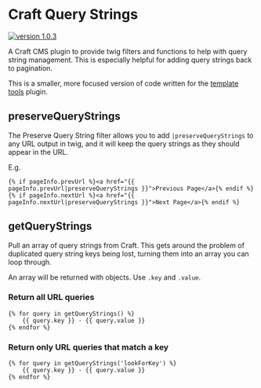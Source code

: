 # Craft Query Strings


[![version 1.0.3](https://img.shields.io/badge/version-1.0.3-brightgreen.svg)](https://github.com/ianisted/craft-query-strings)


A Craft CMS plugin to provide twig filters and functions to help with query string management. This is especially helpful for adding query strings back to pagination.

This is a smaller, more focused version of code written for the [template tools](https://github.com/ianisted/template-tools) plugin.


## preserveQueryStrings

The Preserve Query String filter allows you to add `|preserveQueryStrings` to any URL output in twig, and it will keep the query strings as they should appear in the URL.

E.g.

```
{% if pageInfo.prevUrl %}<a href="{{ pageInfo.prevUrl|preserveQueryStrings }}">Previous Page</a>{% endif %}
{% if pageInfo.nextUrl %}<a href="{{ pageInfo.nextUrl|preserveQueryStrings }}">Next Page</a>{% endif %}
```


## getQueryStrings

Pull an array of query strings from Craft. This gets around the problem of duplicated query string keys being lost, turning them into an array you can loop through.

An array will be returned with objects. Use `.key` and `.value`.

### Return all URL queries

```
{% for query in getQueryStrings() %}
	{{ query.key }} - {{ query.value }}
{% endfor %}
```

### Return only URL queries that match a key

```
{% for query in getQueryStrings('lookForKey') %}
	{{ query.key }} - {{ query.value }}
{% endfor %}
```
